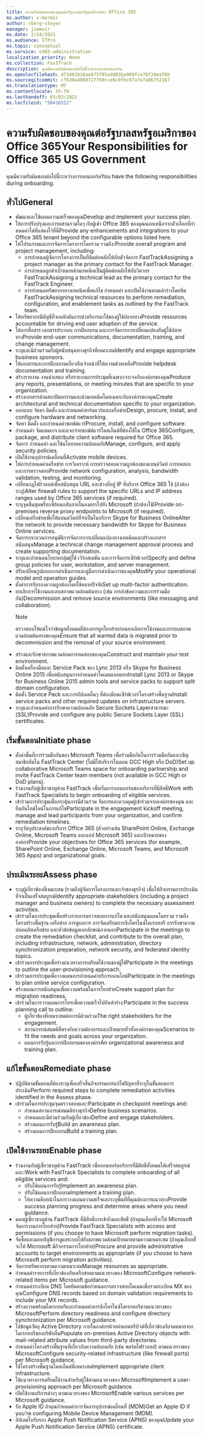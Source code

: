 ```yaml
---
title: ความรับผิดชอบของคุณต่อรัฐบาลสหรัฐอเมริกาของ Office 365
ms.author: v-bermic
author: rberg-steyer
manager: jimmuir
ms.date: 2/24/2021
ms.audience: ITPro
ms.topic: conceptual
ms.service: o365-administration
localization_priority: None
ms.collection: FastTrack
description: คุณมีความรับผิดชอบต่อไปนี้ระหว่างการออนบอร์ด
ms.openlocfilehash: df3481b18ae675f85add83ba969fce78f24eaf6b
ms.sourcegitcommit: cf630a48697177b9cce6c0fbc67a7e7a0b752167
ms.translationtype: MT
ms.contentlocale: th-TH
ms.lasthandoff: 03/03/2021
ms.locfileid: "50416512"
---
```

# <a name="your-responsibilities-for-office-365-us-government"></a><span data-ttu-id="c6f58-103">ความรับผิดชอบของคุณต่อรัฐบาลสหรัฐอเมริกาของ Office 365</span><span class="sxs-lookup"><span data-stu-id="c6f58-103">Your Responsibilities for Office 365 US Government</span></span>

<span data-ttu-id="c6f58-104">คุณมีความรับผิดชอบต่อไปนี้ระหว่างการออนบอร์ด</span><span class="sxs-lookup"><span data-stu-id="c6f58-104">You have the following responsibilities during onboarding.</span></span>
  
## <a name="general"></a><span data-ttu-id="c6f58-105">ทั่วไป</span><span class="sxs-lookup"><span data-stu-id="c6f58-105">General</span></span>

- <span data-ttu-id="c6f58-106">พัฒนาและใช้แผนความสเร็จของคุณ</span><span class="sxs-lookup"><span data-stu-id="c6f58-106">Develop and implement your success plan.</span></span>   
- <span data-ttu-id="c6f58-107">ให้การปรับปรุงและการผสานรวมใดๆ กับผู้เช่า Office 365 ของคุณนอกเหนือจากตัวเลือกที่กําหนดค่าได้ที่แสดงไว้ที่นี่</span><span class="sxs-lookup"><span data-stu-id="c6f58-107">Provide any enhancements and integrations to your Office 365 tenant beyond the configurable options listed here.</span></span>    
- <span data-ttu-id="c6f58-108">ให้โปรแกรมและการจัดการโครงการโดยรวม รวมถึง:</span><span class="sxs-lookup"><span data-stu-id="c6f58-108">Provide overall program and project management, including:</span></span>     
  - <span data-ttu-id="c6f58-109">การกําหนดผู้จัดการโครงการเป็นที่ติดต่อหลักให้กับตัวจัดการ FastTrack</span><span class="sxs-lookup"><span data-stu-id="c6f58-109">Assigning a project manager as the primary contact for the FastTrack Manager.</span></span>   
  - <span data-ttu-id="c6f58-110">การกําหนดลูกค้าเป้าหมายด้านเทคนิคเป็นผู้ติดต่อหลักให้กับวิศวกร FastTrack</span><span class="sxs-lookup"><span data-stu-id="c6f58-110">Assigning a technical lead as the primary contact for the FastTrack Engineer.</span></span>  
  - <span data-ttu-id="c6f58-111">การกําหนดทรัพยากรทางเทคนิคเพื่อแก้ไข กําหนดค่า และเปิดใช้งานตามเค้าร่างโดยทีม FastTrack</span><span class="sxs-lookup"><span data-stu-id="c6f58-111">Assigning technical resources to perform remediation, configuration, and enablement tasks as outlined by the FastTrack team.</span></span>   
- <span data-ttu-id="c6f58-112">ให้ทรัพยากรมีบัญชีที่จะผลักดันการนําบริการมาใช้ของผู้ใช้ปลายทาง</span><span class="sxs-lookup"><span data-stu-id="c6f58-112">Provide resources accountable for driving end user adoption of the service.</span></span>    
- <span data-ttu-id="c6f58-113">ให้การสื่อสาร เอกสารประกอบ การฝึกอบรม และการจัดการการเปลี่ยนแปลงกับผู้ใช้ปลายทาง</span><span class="sxs-lookup"><span data-stu-id="c6f58-113">Provide end-user communications, documentation, training, and change management.</span></span>    
- <span data-ttu-id="c6f58-114">ระบุและมีส่วนร่วมกับผู้สนับสนุนทางธุรกิจที่เหมาะสม</span><span class="sxs-lookup"><span data-stu-id="c6f58-114">Identify and engage appropriate business sponsors.</span></span>     
- <span data-ttu-id="c6f58-115">ให้เอกสารและการฝึกอบรมเกี่ยวกับเจ้าหน้าที่ให้ความช่วยเหลือ</span><span class="sxs-lookup"><span data-stu-id="c6f58-115">Provide helpdesk documentation and training.</span></span>     
- <span data-ttu-id="c6f58-116">สร้างรายงาน งานนําเสนอ หรือรายงานการประชุมที่เฉพาะเจาะจงกับองค์กรของคุณ</span><span class="sxs-lookup"><span data-stu-id="c6f58-116">Produce any reports, presentations, or meeting minutes that are specific to your organization.</span></span>     
- <span data-ttu-id="c6f58-117">สร้างเอกสารด้านสถาปัตยกรรมและด้านเทคนิคโดยเฉพาะกับองค์กรของคุณ</span><span class="sxs-lookup"><span data-stu-id="c6f58-117">Create architectural and technical documentation specific to your organization.</span></span>     
- <span data-ttu-id="c6f58-118">ออกแบบ จัดหา ติดตั้ง และกําหนดค่าฮาร์ดแวร์และเครือข่าย</span><span class="sxs-lookup"><span data-stu-id="c6f58-118">Design, procure, install, and configure hardware and networking.</span></span>    
- <span data-ttu-id="c6f58-119">จัดหา ติดตั้ง และกําหนดค่าซอฟต์แวร์</span><span class="sxs-lookup"><span data-stu-id="c6f58-119">Procure, install, and configure software.</span></span>     
- <span data-ttu-id="c6f58-120">กําหนดค่า จัดแพคเกจ และแจกจ่ายซอฟต์แวร์ไคลเอ็นต์ที่ต้องใช้ใน Office 365</span><span class="sxs-lookup"><span data-stu-id="c6f58-120">Configure, package, and distribute client software required for Office 365.</span></span>    
- <span data-ttu-id="c6f58-121">จัดการ กําหนดค่า และใช้นโยบายความปลอดภัย</span><span class="sxs-lookup"><span data-stu-id="c6f58-121">Manage, configure, and apply security policies.</span></span>    
- <span data-ttu-id="c6f58-122">เปิดใช้งานอุปกรณ์เคลื่อนที่</span><span class="sxs-lookup"><span data-stu-id="c6f58-122">Activate mobile devices.</span></span>    
- <span data-ttu-id="c6f58-123">ให้การกําหนดค่าเครือข่าย การวิเคราะห์ การตรวจสอบความถูกต้องของแบนด์วิดท์ การทดสอบ และการตรวจสอบ</span><span class="sxs-lookup"><span data-stu-id="c6f58-123">Provide network configuration, analysis, bandwidth validation, testing, and monitoring.</span></span> 
- <span data-ttu-id="c6f58-124">เปลี่ยนกฎไฟร์วอลล์เพื่อสนับสนุน URL และช่วงที่อยู่ IP ที่บริการ Office 365 ใช้ (ถ้าต้องระบุ)</span><span class="sxs-lookup"><span data-stu-id="c6f58-124">Alter firewall rules to support the specific URLs and IP address ranges used by Office 365 services (if required).</span></span>
- <span data-ttu-id="c6f58-125">ระบุจุดสิ้นสุดพร็อกซีย้อนกลับภายในองค์กรไปยัง Microsoft (ถ้าต้องใช้)</span><span class="sxs-lookup"><span data-stu-id="c6f58-125">Provide on-premises reverse proxy endpoints to Microsoft (if required).</span></span>     
- <span data-ttu-id="c6f58-126">เปลี่ยนเครือข่ายเพื่อให้แบนด์วิดท์ที่จําเป็นในบริการ Skype for Business Online</span><span class="sxs-lookup"><span data-stu-id="c6f58-126">Alter the network to provide necessary bandwidth for Skype for Business Online services.</span></span>   
- <span data-ttu-id="c6f58-127">จัดการกระบวนการอนุมัติการจัดการการเปลี่ยนแปลงทางเทคนิคและสร้างเอกสารสนับสนุน</span><span class="sxs-lookup"><span data-stu-id="c6f58-127">Manage a technical change management approval process and create supporting documentation.</span></span>    
- <span data-ttu-id="c6f58-128">ระบุและกําหนดนโยบายกลุ่มผู้ใช้ เวิร์กสเตชัน และการจัดการเซิร์ฟเวอร์</span><span class="sxs-lookup"><span data-stu-id="c6f58-128">Specify and define group policies for user, workstation, and server management.</span></span>    
- <span data-ttu-id="c6f58-129">ปรับเปลี่ยนรูปแบบการดําเนินการและคู่มือการดําเนินการของคุณ</span><span class="sxs-lookup"><span data-stu-id="c6f58-129">Modify your operational model and operation guides.</span></span>   
- <span data-ttu-id="c6f58-130">ตั้งค่าการรับรองความถูกต้องโดยใช้หลายปัจจัย</span><span class="sxs-lookup"><span data-stu-id="c6f58-130">Set up multi-factor authentication.</span></span>   
- <span data-ttu-id="c6f58-131">ยกเลิกการใช้งานและลบสภาพแวดล้อมต้นทาง (เช่น การส่งข้อความและการร่วมมือกัน)</span><span class="sxs-lookup"><span data-stu-id="c6f58-131">Decommission and remove source environments (like messaging and collaboration).</span></span> 
    > [!NOTE]
    > <span data-ttu-id="c6f58-132">ตรวจสอบให้แน่ใจว่าข้อมูลทั้งหมดที่ต้องการถูกโยกย้ายก่อนยกเลิกการใช้งานและการลบสภาพแวดล้อมต้นทางของคุณ</span><span class="sxs-lookup"><span data-stu-id="c6f58-132">Ensure that all wanted data is migrated prior to decommission and the removal of your source environment.</span></span>   
- <span data-ttu-id="c6f58-133">สร้างและรักษาสภาพแวดล้อมการทดสอบของคุณ</span><span class="sxs-lookup"><span data-stu-id="c6f58-133">Construct and maintain your test environment.</span></span>  
- <span data-ttu-id="c6f58-134">ติดตั้งเครื่องมือและ Service Pack ของ Lync 2013 หรือ Skype for Business Online 2015 เพื่อสนับสนุนการกําหนดค่าโดเมนแบบแยก</span><span class="sxs-lookup"><span data-stu-id="c6f58-134">Install Lync 2013 or Skype for Business Online 2015 admin tools and service packs to support split domain configuration.</span></span>    
- <span data-ttu-id="c6f58-135">ติดตั้ง Service Pack และการอัปเดตอื่นๆ ที่ต้องมีบนเซิร์ฟเวอร์โครงสร้างพื้นฐาน</span><span class="sxs-lookup"><span data-stu-id="c6f58-135">Install service packs and other required updates on infrastructure servers.</span></span>     
- <span data-ttu-id="c6f58-136">ระบุและกําหนดค่าการรักษาความปลอดภัย Secure Sockets Layerสาธารณะ (SSL)</span><span class="sxs-lookup"><span data-stu-id="c6f58-136">Provide and configure any public Secure Sockets Layer (SSL) certificates.</span></span> 
    
## <a name="initiate-phase"></a><span data-ttu-id="c6f58-137">เริ่มขั้นตอน</span><span class="sxs-lookup"><span data-stu-id="c6f58-137">Initiate phase</span></span>

- <span data-ttu-id="c6f58-138">ตั้งค่าพื้นที่การร่วมมือกันของ Microsoft Teams เพื่อร่วมมือกันในการร่วมมือกันและเชิญสมาชิกทีมใน FastTrack Center (ไม่มีให้บริการในแผน GCC High หรือ DoD)</span><span class="sxs-lookup"><span data-stu-id="c6f58-138">Set up collaborative Microsoft Teams space for onboarding partnership and invite FastTrack Center team members (not available in GCC High or DoD plans).</span></span>   
- <span data-ttu-id="c6f58-139">ร่วมงานกับผู้เชี่ยวชาญด้าน FastTrack เพื่อเริ่มการออนบอร์ดของบริการที่มีสิทธิ์</span><span class="sxs-lookup"><span data-stu-id="c6f58-139">Work with FastTrack Specialists to begin onboarding of eligible services.</span></span>    
- <span data-ttu-id="c6f58-140">เข้าร่วมการประชุมเพื่อกระตุ้นการมีส่วนร่วม จัดการและควบคุมผู้เข้าร่วมจากองค์กรของคุณ และยืนยันไทม์ไลน์ในการแก้ไข</span><span class="sxs-lookup"><span data-stu-id="c6f58-140">Participate in the engagement kickoff meeting, manage and lead participants from your organization, and confirm remediation timelines.</span></span>    
- <span data-ttu-id="c6f58-141">ระบุวัตถุประสงค์ของบริการ Office 365 (ตัวอย่างเช่น SharePoint Online, Exchange Online, Microsoft Teams และแอป Microsoft 365) และเป้าหมายขององค์กร</span><span class="sxs-lookup"><span data-stu-id="c6f58-141">Provide your objectives for Office 365 services (for example, SharePoint Online, Exchange Online, Microsoft Teams, and Microsoft 365 Apps) and organizational goals.</span></span>
    
## <a name="assess-phase"></a><span data-ttu-id="c6f58-142">ประเมินระยะ</span><span class="sxs-lookup"><span data-stu-id="c6f58-142">Assess phase</span></span>

- <span data-ttu-id="c6f58-143">ระบุผู้เกี่ยวข้องที่เหมาะสม (รวมถึงผู้จัดการโครงการและเจ้าของธุรกิจ) เพื่อให้กิจกรรมการประเมินที่จําเป็นเสร็จสมบูรณ์</span><span class="sxs-lookup"><span data-stu-id="c6f58-143">Identify appropriate stakeholders (including a project manager and business owners) to complete the necessary assessment activities.</span></span>    
- <span data-ttu-id="c6f58-144">เข้าร่วมในการประชุมเพื่อสร้างรายการตรวจสอบการแก้ไข และสนับสนุนแผนโดยรวม รวมถึงโครงสร้างพื้นฐาน เครือข่าย การดูแลการ การจัดเตรียมการซิงโครไนซ์ไดเรกทอรี การรักษาความปลอดภัยเครือข่าย และหัวข้อข้อมูลเอกลักษณ์ภายนอก</span><span class="sxs-lookup"><span data-stu-id="c6f58-144">Participate in the meetings to create the remediation checklist, and contribute to the overall plan, including infrastructure, network, administration, directory synchronization preparation, network security, and federated identity topics.</span></span> 
- <span data-ttu-id="c6f58-145">เข้าร่วมการประชุมเพื่อร่างแนวทางการเตรียมใช้งานของผู้ใช้</span><span class="sxs-lookup"><span data-stu-id="c6f58-145">Participate in the meetings to outline the user-provisioning approach.</span></span>     
- <span data-ttu-id="c6f58-146">เข้าร่วมการประชุมเพื่อวางแผนการกําหนดค่าบริการออนไลน์</span><span class="sxs-lookup"><span data-stu-id="c6f58-146">Participate in the meetings to plan online service configuration.</span></span>    
- <span data-ttu-id="c6f58-147">สร้างแผนการสนับสนุนเพื่อความพร้อมในการโยกย้าย</span><span class="sxs-lookup"><span data-stu-id="c6f58-147">Create support plan for migration readiness.</span></span>    
- <span data-ttu-id="c6f58-148">เข้าร่วมในการวางแผนการโทรเพื่อความสเร็จไปยังเค้าร่าง:</span><span class="sxs-lookup"><span data-stu-id="c6f58-148">Participate in the success planning call to outline:</span></span>   
  - <span data-ttu-id="c6f58-149">ผู้เกี่ยวข้องที่เหมาะสมต่อการมีส่วนร่วม</span><span class="sxs-lookup"><span data-stu-id="c6f58-149">The right stakeholders for the engagement.</span></span>   
  - <span data-ttu-id="c6f58-150">สถานการณ์สมมติที่ตรงกับความต้องการและเป้าหมายทั่วทั้งองค์กรของคุณ</span><span class="sxs-lookup"><span data-stu-id="c6f58-150">Scenarios to fit the needs and goals across your organization.</span></span>   
  - <span data-ttu-id="c6f58-151">แผนการรับรู้และการฝึกอบรมขององค์กร</span><span class="sxs-lookup"><span data-stu-id="c6f58-151">An organizational awareness and training plan.</span></span>
    
## <a name="remediate-phase"></a><span data-ttu-id="c6f58-152">แก้ไขขั้นตอน</span><span class="sxs-lookup"><span data-stu-id="c6f58-152">Remediate phase</span></span>

- <span data-ttu-id="c6f58-153">ปฏิบัติตามขั้นตอนที่ต้องระบุเพื่อเสร็จสิ้นกิจกรรมการแก้ไขปัญหาที่ระบุในขั้นตอนการประเมิน</span><span class="sxs-lookup"><span data-stu-id="c6f58-153">Perform required steps to complete remediation activities identified in the Assess phase.</span></span>  
- <span data-ttu-id="c6f58-154">เข้าร่วมในการประชุมจุดตรวจสอบและ:</span><span class="sxs-lookup"><span data-stu-id="c6f58-154">Participate in checkpoint meetings and:</span></span>   
  - <span data-ttu-id="c6f58-155">กําหนดสถานการณ์สมมติทางธุรกิจ</span><span class="sxs-lookup"><span data-stu-id="c6f58-155">Define business scenarios.</span></span>  
  - <span data-ttu-id="c6f58-156">กําหนดและมีส่วนร่วมกับผู้เกี่ยวข้อง</span><span class="sxs-lookup"><span data-stu-id="c6f58-156">Define and engage stakeholders.</span></span>  
  - <span data-ttu-id="c6f58-157">สร้างแผนการรับรู้</span><span class="sxs-lookup"><span data-stu-id="c6f58-157">Build an awareness plan.</span></span> 
  - <span data-ttu-id="c6f58-158">สร้างแผนการฝึกอบรม</span><span class="sxs-lookup"><span data-stu-id="c6f58-158">Build a training plan.</span></span>
    
## <a name="enable-phase"></a><span data-ttu-id="c6f58-159">เปิดใช้งานระยะ</span><span class="sxs-lookup"><span data-stu-id="c6f58-159">Enable phase</span></span>

- <span data-ttu-id="c6f58-160">ร่วมงานกับผู้เชี่ยวชาญด้าน FastTrack เพื่อออนบอร์ดบริการที่มีสิทธิ์ทั้งหมดให้เสร็จสมบูรณ์และ:</span><span class="sxs-lookup"><span data-stu-id="c6f58-160">Work with FastTrack Specialists to complete onboarding of all eligible services and:</span></span>  
  - <span data-ttu-id="c6f58-161">ปรับใช้แผนการรับรู้</span><span class="sxs-lookup"><span data-stu-id="c6f58-161">Implement an awareness plan.</span></span>   
  - <span data-ttu-id="c6f58-162">ปรับใช้แผนการฝึกอบรม</span><span class="sxs-lookup"><span data-stu-id="c6f58-162">Implement a training plan.</span></span>   
  - <span data-ttu-id="c6f58-163">ให้ความคืบหน้าในการวางแผนความสเร็จและระบุพื้นที่ที่คุณต้องการแนวทาง</span><span class="sxs-lookup"><span data-stu-id="c6f58-163">Provide success planning progress and determine areas where you need guidance.</span></span>  
- <span data-ttu-id="c6f58-164">มอบผู้เชี่ยวชาญด้าน FastTrack ที่มีสิทธิ์การเข้าถึงและสิทธิ์ (ถ้าคุณเลือกที่จะให้ Microsoft จัดการงานการโยกย้าย)</span><span class="sxs-lookup"><span data-stu-id="c6f58-164">Provide FastTrack Specialists with access and permissions (if you choose to have Microsoft perform migration tasks).</span></span>   
- <span data-ttu-id="c6f58-165">จัดซื้อและมอบบัญชีการดูแลระบบไปยังสภาพแวดล้อมเป้าหมายตามความเหมาะสม (ถ้าคุณเลือกที่จะให้ Microsoft มีกิจกรรมการโยกย้าย)</span><span class="sxs-lookup"><span data-stu-id="c6f58-165">Procure and provide administrative accounts to target environments as appropriate (if you choose to have Microsoft perform migration activities).</span></span>    
- <span data-ttu-id="c6f58-166">จัดการทรัพยากรตามความเหมาะสม</span><span class="sxs-lookup"><span data-stu-id="c6f58-166">Manage resources as appropriate.</span></span>     
- <span data-ttu-id="c6f58-167">กําหนดค่ารายการที่เกี่ยวข้องกับเครือข่ายตามแนวทางของ Microsoft</span><span class="sxs-lookup"><span data-stu-id="c6f58-167">Configure network-related items per Microsoft guidance.</span></span>    
- <span data-ttu-id="c6f58-168">กําหนดค่าระเบียน DNS โดยยึดตามข้อกําหนดการตรวจสอบโดเมนเพื่อรวมระเบียน MX ของคุณ</span><span class="sxs-lookup"><span data-stu-id="c6f58-168">Configure DNS records based on domain validation requirements to include your MX records.</span></span>    
- <span data-ttu-id="c6f58-169">สร้างความพร้อมไดเรกทอรีและกําหนดค่าการซิงโครไนซ์ไดเรกทอรีตามแนวทางของ Microsoft</span><span class="sxs-lookup"><span data-stu-id="c6f58-169">Perform directory readiness and configure directory synchronization per Microsoft guidance.</span></span>   
- <span data-ttu-id="c6f58-170">ใส่ข้อมูลวัตถุ Active Directory ภายในองค์กรด้วยค่าแอตทริบิวต์ที่เกี่ยวข้องกับจดหมายจากไดเรกทอรีของบริษัทอื่น</span><span class="sxs-lookup"><span data-stu-id="c6f58-170">Populate on-premises Active Directory objects with mail-related attribute values from third-party directories.</span></span>    
- <span data-ttu-id="c6f58-171">กําหนดค่าโครงสร้างพื้นฐานที่เกี่ยวกับความปลอดภัย (เช่น พอร์ตไฟร์วอลล์) ตามแนวทางของ Microsoft</span><span class="sxs-lookup"><span data-stu-id="c6f58-171">Configure security-related infrastructure (like firewall ports) per Microsoft guidance.</span></span>    
- <span data-ttu-id="c6f58-172">ใช้โครงสร้างพื้นฐานไคลเอ็นต์ที่เหมาะสม</span><span class="sxs-lookup"><span data-stu-id="c6f58-172">Implement appropriate client infrastructure.</span></span>   
- <span data-ttu-id="c6f58-173">ใช้แนวทางการเตรียมใช้งานสําหรับผู้ใช้ตามแนวทางของ Microsoft</span><span class="sxs-lookup"><span data-stu-id="c6f58-173">Implement a user-provisioning approach per Microsoft guidance.</span></span>    
- <span data-ttu-id="c6f58-174">เปิดใช้งานบริการต่างๆ ตามแนวทางของ Microsoft</span><span class="sxs-lookup"><span data-stu-id="c6f58-174">Enable various services per Microsoft guidance.</span></span>    
- <span data-ttu-id="c6f58-175">รับ Apple ID ถ้าคุณกําหนดค่าการจัดการอุปกรณ์เคลื่อนที่ (MDM)</span><span class="sxs-lookup"><span data-stu-id="c6f58-175">Get an Apple ID if you're configuring Mobile Device Management (MDM).</span></span>   
- <span data-ttu-id="c6f58-176">อัปเดตใบรับรอง Apple Push Notification Service (APNS) ของคุณ</span><span class="sxs-lookup"><span data-stu-id="c6f58-176">Update your Apple Push Notification Service (APNS) certificate.</span></span>
  